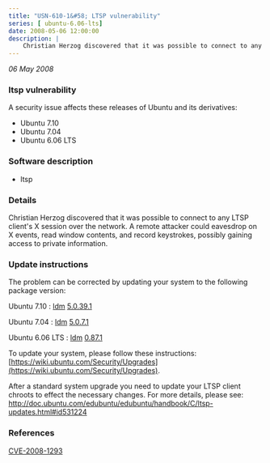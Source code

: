 ```yaml
---
title: "USN-610-1&#58; LTSP vulnerability"
series: [ ubuntu-6.06-lts]
date: 2008-05-06 12:00:00
description: |
    Christian Herzog discovered that it was possible to connect to any LTSP client&#39;s X session over the network.  A remote attacker could eavesdrop on X events, read window contents, and record keystrokes, possibly gaining access to private information. 
--- 
```

 
 

*06 May 2008*

### ltsp vulnerability

A security issue affects these releases of Ubuntu and its derivatives:

* Ubuntu 7.10
* Ubuntu 7.04
* Ubuntu 6.06 LTS

### Software description

* ltsp 

### Details

Christian Herzog discovered that it was possible to connect to any LTSP client&#39;s X session over the network. A remote attacker could eavesdrop on X events, read window contents, and record keystrokes, possibly gaining access to private information. 

### Update instructions

The problem can be corrected by updating your system to the following package version:

Ubuntu 7.10
 : [ldm](https://launchpad.net/ubuntu/+source/ltsp) <span> [5.0.39.1](https://launchpad.net/ubuntu/+source/ltsp/5.0.39.1) </span> 

Ubuntu 7.04
 : [ldm](https://launchpad.net/ubuntu/+source/ltsp) <span> [5.0.7.1](https://launchpad.net/ubuntu/+source/ltsp/5.0.7.1) </span> 

Ubuntu 6.06 LTS
 : [ldm](https://launchpad.net/ubuntu/+source/ltsp) <span> [0.87.1](https://launchpad.net/ubuntu/+source/ltsp/0.87.1) </span> 

To update your system, please follow these instructions: [https://wiki.ubuntu.com/Security/Upgrades](https://wiki.ubuntu.com/Security/Upgrades).

After a standard system upgrade you need to update your LTSP client chroots to effect the necessary changes. For more details, please see: http://doc.ubuntu.com/edubuntu/edubuntu/handbook/C/ltsp-updates.html#id531224 

### References

 
 [CVE-2008-1293](http://people.ubuntu.com/~ubuntu-security/cve/CVE-2008-1293)
 

